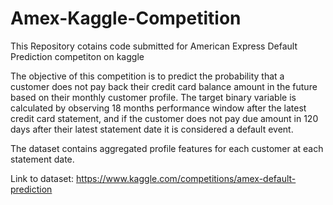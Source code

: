 # Amex-Kaggle-Competition
This Repository cotains code submitted for American Express Default Prediction competiton on kaggle

The objective of this competition is to predict the probability that a customer does not pay back their credit card balance amount in the future based on their monthly customer profile. The target binary variable is calculated by observing 18 months performance window after the latest credit card statement, and if the customer does not pay due amount in 120 days after their latest statement date it is considered a default event.

The dataset contains aggregated profile features for each customer at each statement date.

Link to dataset: https://www.kaggle.com/competitions/amex-default-prediction
